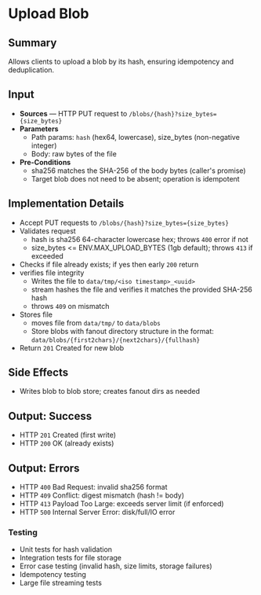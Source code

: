 # Upload Blob

## Summary

Allows clients to upload a blob by its hash, ensuring idempotency and deduplication.

## Input

- **Sources** — HTTP PUT request to `/blobs/{hash}?size_bytes={size_bytes}`
- **Parameters**
  - Path params: `hash` (hex64, lowercase), size_bytes (non-negative integer)
  - Body: raw bytes of the file
- **Pre-Conditions**
  - sha256 matches the SHA-256 of the body bytes (caller's promise)
  - Target blob does not need to be absent; operation is idempotent

## Implementation Details

- Accept PUT requests to `/blobs/{hash}?size_bytes={size_bytes}`
- Validates request
  - hash is sha256 64-character lowercase hex; throws `400` error if not
  - size_bytes <= ENV.MAX_UPLOAD_BYTES (1gb default); throws `413` if exceeded
- Checks if file already exists; if yes then early `200` return
- verifies file integrity
  - Writes the file to `data/tmp/<iso timestamp>_<uuid>`
  - stream hashes the file and verifies it matches the provided SHA-256 hash
  - throws `409` on mismatch
- Stores file
  - moves file from `data/tmp/` to `data/blobs`
  - Store blobs with fanout directory structure in the format: `data/blobs/{first2chars}/{next2chars}/{fullhash}`
- Return `201` Created for new blob

## Side Effects

- Writes blob to blob store; creates fanout dirs as needed

## Output: Success

- HTTP `201` Created (first write)
- HTTP `200` OK (already exists)

## Output: Errors

- HTTP `400` Bad Request: invalid sha256 format
- HTTP `409` Conflict: digest mismatch (hash != body)
- HTTP `413` Payload Too Large: exceeds server limit (if enforced)
- HTTP `500` Internal Server Error: disk/full/IO error

### Testing
- Unit tests for hash validation
- Integration tests for file storage
- Error case testing (invalid hash, size limits, storage failures)
- Idempotency testing
- Large file streaming tests